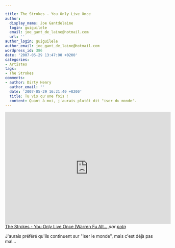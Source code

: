 ```yaml
---

title: The Strokes - You Only Live Once
author:
  display_name: Joe Gantdelaine
  login: guiguilele
  email: joe_gant_de_laine@hotmail.com
  url: ''
author_login: guiguilele
author_email: joe_gant_de_laine@hotmail.com
wordpress_id: 386
date: '2007-05-29 13:47:00 +0200'
categories:
- Artistes
tags:
- The Strokes
comments:
- author: Dirty Henry
  author_email: ''
  date: '2007-05-29 16:21:40 +0200'
  title: Tu vis qu'une fois !
  content: Quant à moi, j'aurais plutôt dit "iser du monde".
---
```

<iframe frameborder="0" width="540" height="365" src="http://www.dailymotion.com/embed/video/x4a6q1"></iframe><br /><a href="http://www.dailymotion.com/video/x4a6q1_the-strokes-you-only-live-once-warr_music" target="_blank">The Strokes - You Only Live Once (Warren Fu Alt...</a> <i>par <a href="http://www.dailymotion.com/potq" target="_blank">potq</a></i>

J'aurais préféré qu'ils continuent sur "Iser le monde", mais c'est déjà pas mal...
